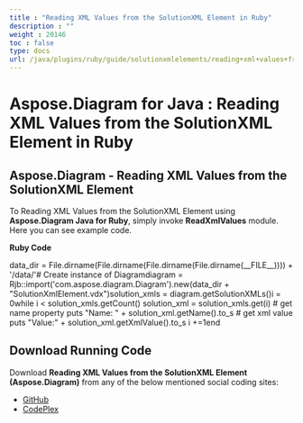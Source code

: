 ```yaml
---
title : "Reading XML Values from the SolutionXML Element in Ruby" 
description : "" 
weight : 20146 
toc : false
type: docs
url: /java/plugins/ruby/guide/solutionxmlelements/reading+xml+values+from+the+solutionxml+element+in+ruby/
---
```


# Aspose.Diagram for Java : Reading XML Values from the SolutionXML Element in Ruby


## Aspose.Diagram - Reading XML Values from the SolutionXML Element

To Reading XML Values from the SolutionXML Element using **Aspose.Diagram Java for Ruby**, simply invoke **ReadXmlValues** module. Here you can see example code.

**Ruby Code**

data\_dir = File.dirname(File.dirname(File.dirname(File.dirname(\_\_FILE\_\_)))) + '/data/'# Create instance of Diagramdiagram = Rjb::import('com.aspose.diagram.Diagram').new(data\_dir + "SolutionXmlElement.vdx")solution\_xmls = diagram.getSolutionXMLs()i = 0while i < solution\_xmls.getCount()    solution\_xml = solution\_xmls.get(i)    # get name property    puts "Name: " + solution\_xml.getName().to\_s    # get xml value    puts "Value:" + solution\_xml.getXmlValue().to\_s    i +=1end

## Download Running Code

Download **Reading XML Values from the SolutionXML Element (Aspose.Diagram)** from any of the below mentioned social coding sites:

*   [GitHub](https://github.com/asposediagram/Aspose.Diagram-for-Java/blob/master/Plugins/Aspose_Diagram_Java_for_Ruby/lib/asposediagramjava/SolutionXML/readxmlvalues.rb)
*   [CodePlex](https://asposediagramjavaruby.codeplex.com/SourceControl/latest#lib/asposediagramjava/SolutionXML/readxmlvalues.rb)

